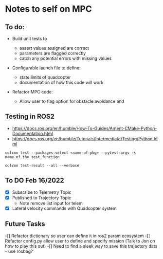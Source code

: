 # Notes to self on MPC 

## To do:

- Build unit tests to 
  - assert values assigned are correct 
  - parameters are flagged correctly
  - catch any potential errors with missing values

- Configurable launch file to define:
  - state limits of quadcopter 
  - documentation of how this code will work

- Refactor MPC code:
  - Allow user to flag option for obstacle avoidance and



## Testing in ROS2
- https://docs.ros.org/en/humble/How-To-Guides/Ament-CMake-Python-Documentation.html
- https://docs.ros.org/en/humble/Tutorials/Intermediate/Testing/Python.html

```
colcon test --packages-select <name-of-pkg> --pytest-args -k name_of_the_test_function
```

```
colcon test-result --all --verbose
```



## To DO Feb 16/2022
-[x] Subscribe to Telemetry Topic 
-[x] Published to Trajectory Topic 
  - Note remove list input for telem
- [x] Lateral velocity commands with Quadcopter system

## Future Tasks
-[] Refactor dictionary so user can define it in ros2 param ecosystem
-[] Refactor config.py allow user to define and specify mission (Talk to Jon on how to play this out)
-[] Need to find a sleek way to save this trajectory data - use rosbag? 

